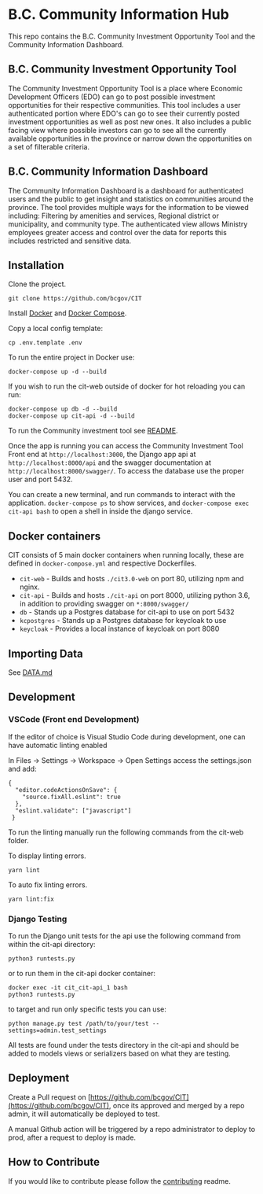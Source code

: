 # B.C. Community Information Hub

This repo contains the B.C. Community Investment Opportunity Tool and the Community Information Dashboard.

## B.C. Community Investment Opportunity Tool

The Community Investment Opportunity Tool is a place where Economic Development Officers (EDO) can go to post possible investment opportunities for their respective communities. This tool includes a user authenticated portion where EDO's can go to see their currently posted investment opportunities as well as post new ones. It also includes a public facing view where possible investors can go to see all the currently available opportunities in the province or narrow down the opportunities on a set of filterable
criteria.

## B.C. Community Information Dashboard

The Community Information Dashboard is a dashboard for authenticated users and the public to get insight and statistics on communities around the province. The tool provides multiple ways for the information to be viewed including: Filtering by amenities and services, Regional district or municipality, and community type. The authenticated view allows Ministry employees greater access and control over the data for reports this includes restricted and sensitive data.

## Installation

Clone the project.

```
git clone https://github.com/bcgov/CIT
```

Install [Docker](https://docs.docker.com/engine/install/ubuntu/) and [Docker Compose](https://docs.docker.com/compose/install/).

Copy a local config template:

```
cp .env.template .env
```

To run the entire project in Docker use:

```
docker-compose up -d --build
```

If you wish to run the cit-web outside of docker for hot reloading you can run:

```
docker-compose up db -d --build
docker-compose up cit-api -d --build
```

To run the Community investment tool see [README](/cit3.0-web/README.md).

Once the app is running you can access the Community Investment Tool Front end at `http://localhost:3000`, the Django app api at `http://localhost:8000/api` and the swagger documentation at `http://localhost:8000/swagger/`. To access the database use the proper user and port 5432.

You can create a new terminal, and run commands to interact with the application. `docker-compose ps` to show services, and `docker-compose exec cit-api bash` to open a shell in inside the django service.

## Docker containers

CIT consists of 5 main docker containers when running locally, these are defined in `docker-compose.yml` and respective Dockerfiles.

- `cit-web` - Builds and hosts `./cit3.0-web` on port 80, utilizing npm and nginx.
- `cit-api` - Builds and hosts `./cit-api` on port 8000, utilizing python 3.6, in addition to providing swagger on `*:8000/swagger/`
- `db` - Stands up a Postgres database for cit-api to use on port 5432
- `kcpostgres` - Stands up a Postgres database for keycloak to use
- `keycloak` - Provides a local instance of keycloak on port 8080

## Importing Data

See [DATA.md](DATA.md)

## Development

### VSCode (Front end Development)

If the editor of choice is Visual Studio Code during development, one can have automatic linting enabled

In Files -> Settings -> Workspace -> Open Settings access the settings.json and add:

```
{
  "editor.codeActionsOnSave": {
    "source.fixAll.eslint": true
  },
  "eslint.validate": ["javascript"]
 }
```

To run the linting manually run the following commands from the cit-web folder.

To display linting errors.

```
yarn lint
```

To auto fix linting errors.

```
yarn lint:fix
```

### Django Testing

To run the Django unit tests for the api use the following command from within the cit-api directory:

```
python3 runtests.py
```

or to run them in the cit-api docker container:

```
docker exec -it cit_cit-api_1 bash
python3 runtests.py
```

to target and run only specific tests you can use:

```
python manage.py test /path/to/your/test --settings=admin.test_settings
```

All tests are found under the tests directory in the cit-api and should be added to models views or serializers based on what they are testing.

## Deployment

Create a Pull request on [https://github.com/bcgov/CIT](https://github.com/bcgov/CIT), once its approved and merged by a repo admin, it will automatically be deployed to test.

A manual Github action will be triggered by a repo administrator to deploy to prod, after a request to deploy is made.

## How to Contribute

If you would like to contribute please follow the [contributing](CONTRIBUTING.md) readme.
